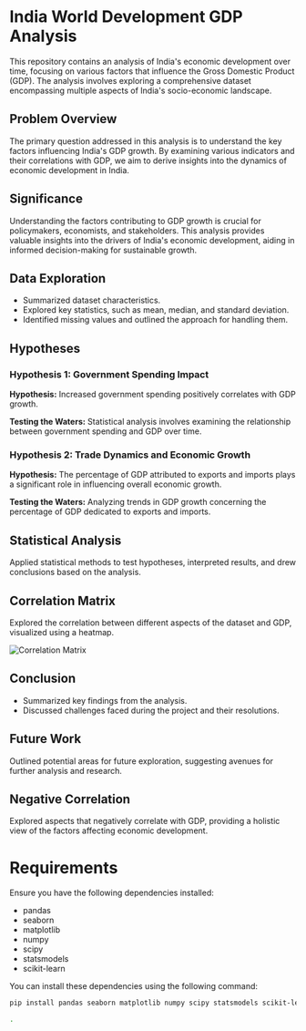 # India World Development GDP Analysis
 This repository contains an analysis of India's economic development over time, focusing on various factors that influence the Gross Domestic Product (GDP). The analysis involves exploring a comprehensive dataset encompassing multiple aspects of India's socio-economic landscape.


## Problem Overview

The primary question addressed in this analysis is to understand the key factors influencing India's GDP growth. By examining various indicators and their correlations with GDP, we aim to derive insights into the dynamics of economic development in India.

## Significance

Understanding the factors contributing to GDP growth is crucial for policymakers, economists, and stakeholders. This analysis provides valuable insights into the drivers of India's economic development, aiding in informed decision-making for sustainable growth.

## Data Exploration

- Summarized dataset characteristics.
- Explored key statistics, such as mean, median, and standard deviation.
- Identified missing values and outlined the approach for handling them.

## Hypotheses

### Hypothesis 1: Government Spending Impact

**Hypothesis:** Increased government spending positively correlates with GDP growth.

**Testing the Waters:** Statistical analysis involves examining the relationship between government spending and GDP over time.

### Hypothesis 2: Trade Dynamics and Economic Growth

**Hypothesis:** The percentage of GDP attributed to exports and imports plays a significant role in influencing overall economic growth.

**Testing the Waters:** Analyzing trends in GDP growth concerning the percentage of GDP dedicated to exports and imports.

## Statistical Analysis

Applied statistical methods to test hypotheses, interpreted results, and drew conclusions based on the analysis.

## Correlation Matrix

Explored the correlation between different aspects of the dataset and GDP, visualized using a heatmap.

![Correlation Matrix](link-to-your-image)

## Conclusion

- Summarized key findings from the analysis.
- Discussed challenges faced during the project and their resolutions.

## Future Work

Outlined potential areas for future exploration, suggesting avenues for further analysis and research.

## Negative Correlation

Explored aspects that negatively correlate with GDP, providing a holistic view of the factors affecting economic development.


# Requirements

Ensure you have the following dependencies installed:

- pandas
- seaborn
- matplotlib
- numpy
- scipy
- statsmodels
- scikit-learn

You can install these dependencies using the following command:

```bash
pip install pandas seaborn matplotlib numpy scipy statsmodels scikit-learn

.
